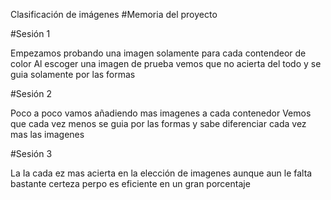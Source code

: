Clasificación de imágenes
#Memoria del proyecto

#Sesión 1

Empezamos probando una imagen solamente para cada contendeor de color
Al escoger una imagen de prueba vemos que no acierta del todo y se guia solamente por las formas
     
#Sesión 2
    
Poco a poco vamos añadiendo mas imagenes a cada contenedor
Vemos que cada vez menos se guia por las formas y sabe diferenciar cada vez mas las imagenes
   
#Sesión 3
        
La Ia cada ez mas acierta en la elección de imagenes aunque aun le falta bastante certeza perpo es eficiente en un gran porcentaje
   
    
    

